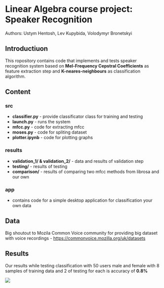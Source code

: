 # Linear Algebra course project: Speaker Recognition

Authors:
Ustym Hentosh, Lev Kupybida, Volodymyr Bronetskyi

## Introductiuon
This ropository contains code that implements and tests speaker recognition system based on **Mel-Frequency Cepstral Coefficients** as feature extraction step and **K-neares-neighbours** as classification algorithm.

## Сontent
### src
- **classifier.py** - provide classificator class for training and testing
- **launch.py** - runs the system
- **mfcc.py** - code for extracting mfcc
- **moses.py** - code for spliting dataset
- **plotter.ipynb** - code for plotting graphs

### results
- **validation_1/ & validation_2/** - data and results of validation step
- **testing/** - results of testing
- **comparison/** - results of comparing two mfcc methods from librosa and our own

### app
- contains code for a simple desktop application for classification your own data

## Data
Big shoutout to Mozila Common Voice community for providing big dataset with voice recordings - https://commonvoice.mozilla.org/uk/datasets

## Results
Our results while testing classification with 50 users male and female with 8 samples of training data and 2 of testing for each is accuracy of **0.8%**

<img src="https://github.com/ustymhentosh/ProjectSoundwave/tree/main/images/plot1.png">